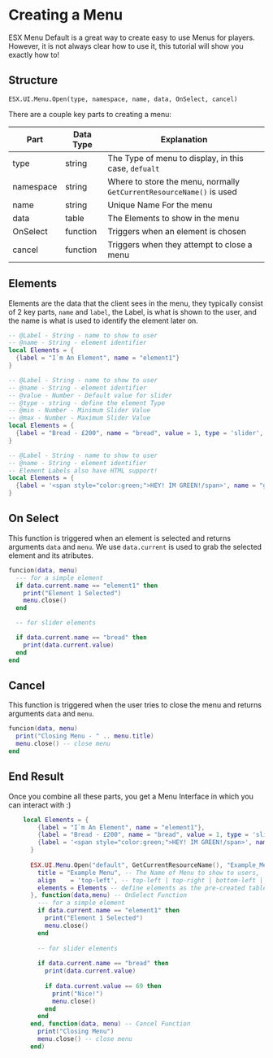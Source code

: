 # Creating a Menu

ESX Menu Default is a great way to create easy to use Menus for players. However, it is not always clear how to use it, this tutorial will show you exactly how to!

## Structure

`ESX.UI.Menu.Open(type, namespace, name, data, OnSelect, cancel)`

There are a couple key parts to creating a menu:

| Part      | Data Type |                            Explanation                                    |
|-----------|-----------|---------------------------------------------------------------------------|
| type      | string    | The Type of menu to display, in this case, `defualt`                      |
| namespace | string    | Where to store the menu, normally `GetCurrentResourceName()` is used      |
| name      | string    | Unique Name For the menu                                                  |
| data      | table     | The Elements to show in the menu                                          |
| OnSelect  | function  | Triggers when an element is chosen                                        |
| cancel    | function  | Triggers when they attempt to close a menu                                |

## Elements

Elements are the data that the client sees in the menu, they typically consist of 2 key parts, `name` and `label`,
the Label, is what is shown to the user, and the name is what is used to identify the element later on.

```lua title="Simple Element"
-- @Label - String - name to show to user
-- @name - String - element identifier
local Elements = {
  {label = "I`m An Element", name = "element1"}
}
```

```lua title="Slider Elements"
-- @Label - String - name to show to user
-- @name - String - element identifier
-- @value - Number - Default value for slider
-- @type - string - define the element Type
-- @min - Number - Minimum Slider Value
-- @max - Number - Maximum Slider Value
local Elements = {
  {label = "Bread - £200", name = "bread", value = 1, type = 'slider', min = 1,max = 100}
}
```

```lua title="HTML Elements"
-- @Label - String - name to show to user
-- @name - String - element identifier
-- Element Labels also have HTML support!
local Elements = {
  {label = '<span style="color:green;">HEY! IM GREEN!/span>', name = "geen_element"}
}
```

## On Select

This function is triggered when an element is selected and returns arguments `data` and `menu`. We use
`data.current` is used to grab the selected element and its atributes.

```lua
funcion(data, menu)
  --- for a simple element
  if data.current.name == "element1" then
    print("Element 1 Selected")
    menu.close()
  end

  -- for slider elements 

  if data.current.name == "bread" then 
    print(data.current.value)
  end
end
```

## Cancel

This function is triggered when the user tries to close the menu and returns arguments `data` and `menu`.

```lua
funcion(data, menu)
  print("Closing Menu - " .. menu.title)
  menu.close() -- close menu
end
```

## End Result

Once you combine all these parts, you get a Menu Interface in which you can interact with :)

```lua
    local Elements = {
        {label = "I`m An Element", name = "element1"},
        {label = "Bread - £200", name = "bread", value = 1, type = 'slider', min = 1,max = 100},
        {label = '<span style="color:green;">HEY! IM GREEN!/span>', name = "geen_element"}
      }
      
      ESX.UI.Menu.Open("default", GetCurrentResourceName(), "Example_Menu", {
        title = "Example Menu", -- The Name of Menu to show to users,
        align    = 'top-left', -- top-left | top-right | bottom-left | bottom-right | center |
        elements = Elements -- define elements as the pre-created table
      }, function(data,menu) -- OnSelect Function
        --- for a simple element
        if data.current.name == "element1" then
          print("Element 1 Selected")
          menu.close()
        end
      
        -- for slider elements 
      
        if data.current.name == "bread" then 
          print(data.current.value)
      
          if data.current.value == 69 then 
            print("Nice!")
            menu.close()
          end
        end
      end, function(data, menu) -- Cancel Function
        print("Closing Menu")
        menu.close() -- close menu
      end)
```
